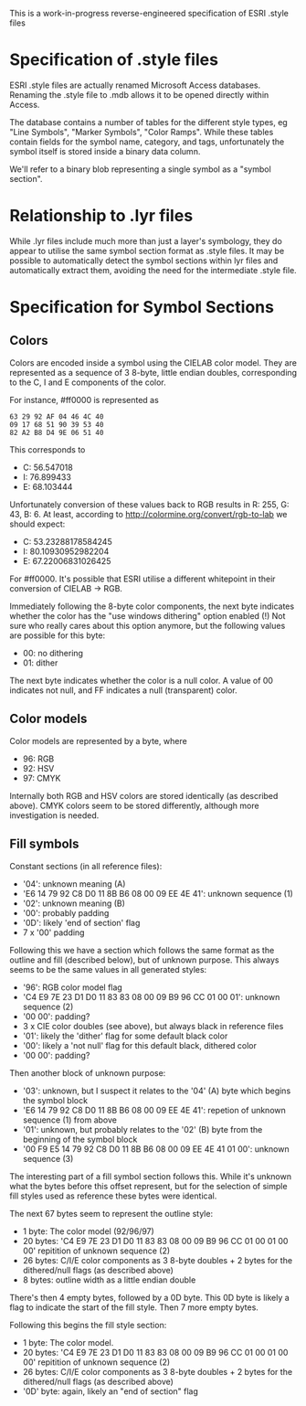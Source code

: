 This is a work-in-progress reverse-engineered specification of ESRI .style files

Specification of .style files
===
ESRI .style files are actually renamed Microsoft Access databases. Renaming the .style file to .mdb allows it to be opened directly within Access. 

The database contains a number of tables for the different style types, eg "Line Symbols", "Marker Symbols", "Color Ramps". While these tables contain fields for the symbol name, category, and tags, unfortunately the symbol itself is stored inside a binary data column.

We'll refer to a binary blob representing a single symbol as a "symbol section".

Relationship to .lyr files
===
While .lyr files include much more than just a layer's symbology, they do appear to utilise the same symbol section format as .style files. It may be possible to automatically detect the symbol sections within lyr files and automatically extract them, avoiding the need for the intermediate .style file.

Specification for Symbol Sections
===

Colors
---

Colors are encoded inside a symbol using the CIELAB color model. They are represented as a sequence of 3 8-byte, little endian doubles, corresponding to the C, I and E components of the color.

For instance, #ff0000 is represented as

    63 29 92 AF 04 46 4C 40
    09 17 68 51 90 39 53 40
    82 A2 B8 D4 9E 06 51 40
    
This corresponds to

- C: 56.547018
- I: 76.899433
- E: 68.103444

Unfortunately conversion of these values back to RGB results in R: 255, G: 43, B: 6.
At least, according to http://colormine.org/convert/rgb-to-lab we should expect:

- C: 53.23288178584245
- I: 80.10930952982204
- E: 67.22006831026425

For #ff0000. It's possible that ESRI utilise a different whitepoint in their conversion of CIELAB -> RGB. 

Immediately following the 8-byte color components, the next byte indicates whether the color has the "use windows dithering" option enabled (!) Not sure who really cares about this option anymore, but the following values are possible for this byte:

- 00: no dithering
- 01: dither

The next byte indicates whether the color is a null color. A value of 00 indicates not null, and FF indicates a null (transparent) color.

Color models
---
Color models are represented by a byte, where

- 96: RGB
- 92: HSV
- 97: CMYK

Internally both RGB and HSV colors are stored identically (as described above). CMYK colors seem to be stored differently, although more investigation is needed.

Fill symbols
---

Constant sections (in all reference files):

 - '04': unknown meaning (A)
 - 'E6 14 79 92 C8 D0 11 8B B6 08 00 09 EE 4E 41': unknown sequence (1)
 - '02': unknown meaning (B)
 - '00': probably padding
 - '0D': likely 'end of section' flag
 - 7 x '00' padding
 
Following this we have a section which follows the same format as the outline and fill (described below), but of unknown purpose. This always seems to be the same values in all generated styles:

 - '96': RGB color model flag
 - 'C4 E9 7E 23 D1 D0 11 83 83 08 00 09 B9 96 CC 01 00 01': unknown sequence (2)
 - '00 00': padding?
 - 3 x CIE color doubles (see above), but always black in reference files
 - '01': likely the 'dither' flag for some default black color
 - '00': likely a 'not null' flag for this default black, dithered color
 - '00 00': padding?
 
Then another block of unknown purpose:

- '03': unknown, but I suspect it relates to the '04' (A) byte which begins the symbol block
- 'E6 14 79 92 C8 D0 11 8B B6 08 00 09 EE 4E 41': repetion of unknown sequence (1) from above
- '01': unknown, but probably relates to the '02' (B) byte from the beginning of the symbol block
- '00 F9 E5 14 79 92 C8 D0 11 8B B6 08 00 09 EE 4E 41 01 00': unknown sequence (3)

The interesting part of a fill symbol section follows this. While it's unknown what the bytes before this offset represent, but for the selection of simple fill styles used as reference these bytes were identical.

The next 67 bytes seem to represent the outline style:

- 1 byte: The color model (92/96/97)
- 20 bytes: 'C4 E9 7E 23 D1 D0 11 83 83 08 00 09 B9 96 CC 01 00 01 00 00' repitition of unknown sequence (2)
- 26 bytes: C/I/E color components as 3 8-byte doubles + 2 bytes for the dithered/null flags (as described above) 
- 8 bytes: outline width as a little endian double

There's then 4 empty bytes, followed by a 0D byte. This 0D byte is likely a flag to indicate the start of the fill style. Then 7 more empty bytes.

Following this begins the fill style section:

- 1 byte: The color model.
- 20 bytes: 'C4 E9 7E 23 D1 D0 11 83 83 08 00 09 B9 96 CC 01 00 01 00 00' repitition of unknown sequence (2)
- 26 bytes: C/I/E color components as 3 8-byte doubles + 2 bytes for the dithered/null flags (as described above) 
- '0D' byte: again, likely an "end of section" flag

